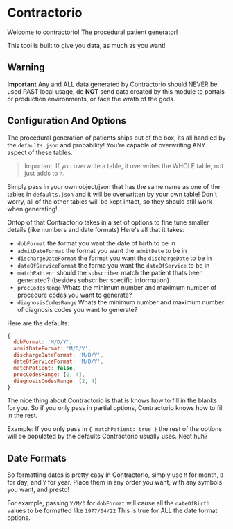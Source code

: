 # Contractorio

Welcome to contractorio! The procedural patient generator!

This tool is built to give you data, as much as you want!

## Warning

**Important** Any and ALL data generated by Contractorio should NEVER be used PAST local usage, do **NOT** send data created by this module to portals or production environments, or face the wrath of the gods.

## Configuration And Options

The procedural generation of patients ships out of the box, its all handled by the `defaults.json` and probability! You're capable of overwriting ANY aspect of these tables.

> Important: If you overwrite a table, it overwrites the WHOLE table, not just adds to it.

Simply pass in your own object/json that has the same name as one of the tables in `defaults.json` and it will be overwritten by your own table! Don't worry, all of the other tables will be kept intact, so they should still work when generating!

Ontop of that Contractorio takes in a set of options to fine tune smaller details (like numbers and date formats) Here's all that it takes:

- `dobFormat` the format you want the date of birth to be in
- `admitDateFormat` the format you want the `admitDate` to be in
- `dischargeDateFormat` the format you want the `dischargeDate` to be in
- `dateOfServiceFormat` the forma you want the `dateOfService` to be in
- `matchPatient` should the `subscriber` match the patient thats been generated? (besides subscriber specific information)
- `procCodesRange` Whats the minimum number and maximum number of procedure codes you want to generate?
- `diagnosisCodesRange` Whats the minimum number and maximum number of diagnosis codes you want to generate?

Here are the defaults:

```js
{
  dobFormat: 'M/D/Y',
  admitDateFormat: 'M/D/Y',
  dischargeDateFormat: 'M/D/Y',
  dateOfServiceFormat: 'M/D/Y',
  matchPatient: false,
  procCodesRange: [2, 4],
  diagnosisCodesRange: [2, 4]
}
```

The nice thing about Contractorio is that is knows how to fill in the blanks for you. So if you only pass in partial options, Contractorio knows how to fill in the rest.

Example: If you only pass in `{ matchPatient: true }` the rest of the options will be populated by the defaults Contractorio usually uses. Neat huh?

## Date Formats

So formatting dates is pretty easy in Contractorio, simply use `M` for month, `D` for day, and `Y` for year. Place them in any order you want, with any symbols you want, and presto!

For example, passing `Y/M/D` for `dobFormat` will cause all the `dateOfBirth` values to be formatted like `1977/04/22` This is true for ALL the date format options.
